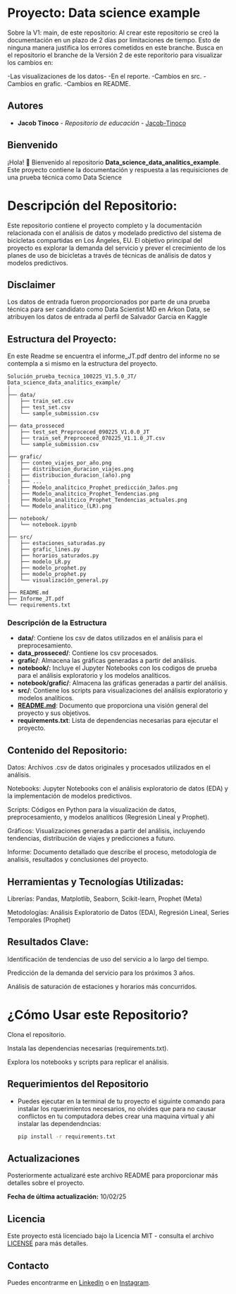 # Proyecto: Data science example

Sobre la V1: main, de este repositorio:
Al crear este repositorio se creó la documentación en un plazo de 2 días por limitaciones de tiempo. Esto de ninguna manera justifica los errores cometidos en este branche. Busca en el repositorio el branche de la Versión 2 de este reporitorio para visualizar los cambios en:

-Las visualizaciones de los datos-
-En el reporte.
-Cambios en src.
-Cambios en grafic.
-Cambios en README.

## Autores

- **Jacob Tinoco** - *Repositorio de educación* - [Jacob-Tinoco](https://github.com/Jacob-Tinoco)

## Bienvenido
¡Hola! 👋 Bienvenido al repositorio **Data_science_data_analitics_example**. Este proyecto contiene la documentación y respuesta a las requisiciones de una prueba técnica como Data Science

# Descripción del Repositorio:

Este repositorio contiene el proyecto completo y la documentación relacionada con el análisis de datos y modelado predictivo del sistema de bicicletas compartidas en Los Ángeles, EU. El objetivo principal del proyecto es explorar la demanda del servicio y prever el crecimiento de los planes de uso de bicicletas a través de técnicas de análisis de datos y modelos predictivos.

## Disclaimer
Los datos de entrada fueron proporcionados por parte de una prueba técnica para ser candidato como Data Scientist MD en Arkon Data, se atribuyen los datos de entrada al perfil de Salvador Garcia en Kaggle
  
## Estructura del Proyecto:
En este Readme se encuentra el informe_JT.pdf dentro del informe no se contempla a si mismo en la estructura del proyecto. 

```
Solución_prueba_tecnica_100225_V1.5.0_JT/
Data_science_data_analitics_example/
│
├── data/
│   ├── train_set.csv
│   ├── test_set.csv
│   └── sample_submission.csv
│
├── data_prosseced
│   ├── test_set_Preproceced_090225_V1.0.0_JT
│   ├── train_set_Preproceced_070225_V1.1.0_JT.csv
│   └── sample_submission.csv
│   
├── grafic/
│   ├── conteo_viajes_por_año.png
│   ├── distribucion_duracion_viajes.png
|   ├── distribucion_duracion_(año).png
|   ├── ...
|   ├── Modelo_analitcico_Prophet_predicción_3años.png
│   ├── Modelo_analitcico_Prophet_Tendencias.png
│   ├── Modelo_analitcico_Prophet_Tendencias_actuales.png
|   └── Modelo_analitico_(LR).png
│
├── notebook/  
│   └── notebook.ipynb
│
├── src/
│   ├── estaciones_saturadas.py
│   ├── grafic_lines.py
│   ├── horarios_saturados.py
│   ├── modelo_LR.py
│   ├── modelo_prophet.py
│   ├── modelo_prophet.py
│   └── visualización_general.py
│
├── README.md
├── Informe_JT.pdf
└── requirements.txt

```

### Descripción de la Estructura

- **data/**: Contiene los csv de datos utilizados en el análisis para el preprocesamiento.
- **data_prosseced/**: Contiene los csv procesados.
- **grafic/**: Almacena las gráficas generadas a partir del análisis.
- **notebook/:** Incluye el Jupyter Notebooks con los codigos de prueba para el análisis exploratorio y los modelos analíticos.
- **notebook/grafic/**: Almacena las gráficas generadas a partir del análisis.
- **src/**: Contiene los scripts para visualizaciones del análisis exploratorio y modelos analíticos.
- [**README.md**](http://readme.md/): Documento que proporciona una visión general del proyecto y sus objetivos.
- **requirements.txt**: Lista de dependencias necesarias para ejecutar el proyecto.

## Contenido del Repositorio:
Datos: Archivos .csv de datos originales y procesados utilizados en el análisis.

Notebooks: Jupyter Notebooks con el análisis exploratorio de datos (EDA) y la implementación de modelos predictivos.

Scripts: Códigos en Python para la visualización de datos, preprocesamiento, y modelos analíticos (Regresión Lineal y Prophet).

Gráficos: Visualizaciones generadas a partir del análisis, incluyendo tendencias, distribución de viajes y predicciones a futuro.

Informe: Documento detallado que describe el proceso, metodología de analisis, resultados y conclusiones del proyecto.

## Herramientas y Tecnologías Utilizadas:

Librerías: Pandas, Matplotlib, Seaborn, Scikit-learn, Prophet (Meta)

Metodologías: Análisis Exploratorio de Datos (EDA), Regresión Lineal, Series Temporales (Prophet)

## Resultados Clave:
Identificación de tendencias de uso del servicio a lo largo del tiempo.

Predicción de la demanda del servicio para los próximos 3 años.

Análisis de saturación de estaciones y horarios más concurridos.

# ¿Cómo Usar este Repositorio?
Clona el repositorio.

Instala las dependencias necesarias (requirements.txt).

Explora los notebooks y scripts para replicar el análisis.

## Requerimientos del Repositorio
 - Puedes ejecutar en la terminal de tu proyecto el siguinte comando para instalar los rquerimientos necesarios, no olvides que para no
  causar conflictos en tu computadora debes crear una maquina virtual y ahi instalar las dependendncias:
  
    ```bash
    pip install -r requirements.txt
     ```
## Actualizaciones
Posteriormente actualizaré este archivo README para proporcionar más detalles sobre el proyecto.

**Fecha de última actualización:** 10/02/25

## Licencia
Este proyecto está licenciado bajo la Licencia MIT - consulta el archivo [LICENSE](LICENSE) para más detalles.

## Contacto
Puedes encontrarme en [LinkedIn](https://www.linkedin.com/in/jacob-t-329675258/) o en [Instagram](https://www.instagram.com/jknc.0/).
